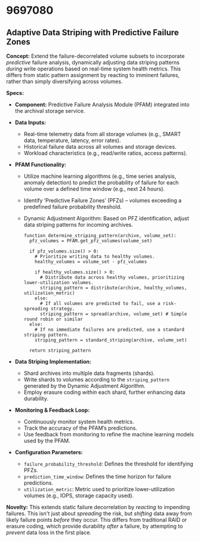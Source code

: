 # 9697080

## Adaptive Data Striping with Predictive Failure Zones

**Concept:** Extend the failure-decorrelated volume subsets to incorporate *predictive* failure analysis, dynamically adjusting data striping patterns *during* write operations based on real-time system health metrics. This differs from static pattern assignment by reacting to imminent failures, rather than simply diversifying across volumes.

**Specs:**

*   **Component:** Predictive Failure Analysis Module (PFAM) integrated into the archival storage service.
*   **Data Inputs:**
    *   Real-time telemetry data from all storage volumes (e.g., SMART data, temperature, latency, error rates).
    *   Historical failure data across all volumes and storage devices.
    *   Workload characteristics (e.g., read/write ratios, access patterns).
*   **PFAM Functionality:**
    *   Utilize machine learning algorithms (e.g., time series analysis, anomaly detection) to predict the probability of failure for each volume over a defined time window (e.g., next 24 hours).
    *   Identify ‘Predictive Failure Zones’ (PFZs) – volumes exceeding a predefined failure probability threshold.
    *   Dynamic Adjustment Algorithm: Based on PFZ identification, adjust data striping patterns for incoming archives.  

        ```pseudocode
        function determine_striping_pattern(archive, volume_set):
          pfz_volumes = PFAM.get_pfz_volumes(volume_set)
          
          if pfz_volumes.size() > 0:
            # Prioritize writing data to healthy volumes.
            healthy_volumes = volume_set - pfz_volumes
            
            if healthy_volumes.size() > 0:
              # Distribute data across healthy volumes, prioritizing lower-utilization volumes.
              striping_pattern = distribute(archive, healthy_volumes, utilization_metric)
            else:
              # If all volumes are predicted to fail, use a risk-spreading strategy.
              striping_pattern = spread(archive, volume_set) # Simple round robin or similar
          else:
            # If no immediate failures are predicted, use a standard striping pattern.
            striping_pattern = standard_striping(archive, volume_set)
          
          return striping_pattern
        ```

*   **Data Striping Implementation:**
    *   Shard archives into multiple data fragments (shards).
    *   Write shards to volumes according to the `striping_pattern` generated by the Dynamic Adjustment Algorithm.
    *   Employ erasure coding *within* each shard, further enhancing data durability.
*   **Monitoring & Feedback Loop:**
    *   Continuously monitor system health metrics.
    *   Track the accuracy of the PFAM’s predictions.
    *   Use feedback from monitoring to refine the machine learning models used by the PFAM.
*   **Configuration Parameters:**
    *   `failure_probability_threshold`:  Defines the threshold for identifying PFZs.
    *   `prediction_time_window`: Defines the time horizon for failure predictions.
    *   `utilization_metric`:  Metric used to prioritize lower-utilization volumes (e.g., IOPS, storage capacity used).

**Novelty:** This extends static failure decorrelation by *reacting* to impending failures. This isn't just about *spreading* the risk, but *shifting* data away from likely failure points *before* they occur. This differs from traditional RAID or erasure coding, which provide durability *after* a failure, by attempting to *prevent* data loss in the first place.
